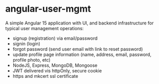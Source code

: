 # angular-user-mgmt
A simple Angular 15 application with UI, and backend infrastructure for typical user management operations:
- signup (registration) via email/password
- signin (login)
- forgot password (send user email with link to reset password)
- update profile page information (name, address, email, password, profile photo, etc)
- NodeJS, Express, MongoDB, Mongoose
- JWT delivered vis httpOnly, secure cookie
- https and mkcert ssl certificate


